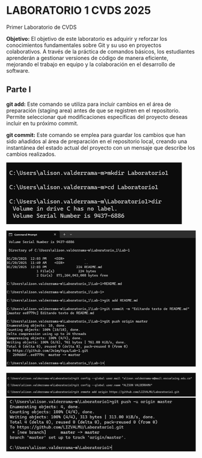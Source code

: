 # LABORATORIO 1 CVDS 2025
Primer Laboratorio de CVDS   

**Objetivo:** El objetivo de este laboratorio es adquirir y reforzar los conocimientos fundamentales sobre Git y su uso en proyectos colaborativos.
A través de la práctica de comandos básicos, los estudiantes aprenderán a gestionar versiones de código de manera eficiente, mejorando el trabajo en equipo y 
la colaboración en el desarrollo de software.
   


## Parte I
**git add:** Este comando se utiliza para incluir cambios en el área de preparación (staging area) antes de que se registren en el repositorio. 
Permite seleccionar qué modificaciones específicas del proyecto deseas incluir en tu próximo commit.

**git commit:** Este comando se emplea para guardar los cambios que han sido añadidos al área de preparación en el repositorio local,
 creando una instantánea del estado actual del proyecto con un mensaje que describe los cambios realizados.

 ![Texto alternativo](Imagenes/Creacion%20de%20directorios.png)

 ![Texto alternativo](Imagenes/Agregando%20REAME.png)

![Texto alternativo](Imagenes/configuracion%20global.png)
![Texto alternativo](Imagenes/push%20del%20README.png)

 
 
